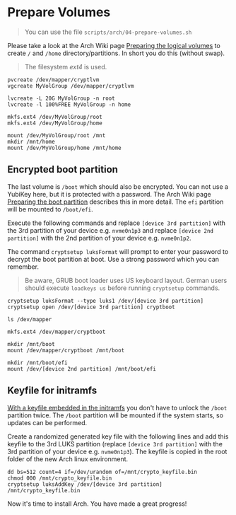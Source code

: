 # Prepare Volumes

> You can use the file `scripts/arch/04-prepare-volumes.sh`

Please take a look at the Arch Wiki page [Preparing the logical volumes](https://wiki.archlinux.org/index.php/Dm-crypt/Encrypting_an_entire_system#Preparing_the_logical_volumes "preparing the logical volumes")
to create `/` and `/home` directory/partitions. In short you do this (without swap).

> The filesystem *ext4* is used.

```
pvcreate /dev/mapper/cryptlvm
vgcreate MyVolGroup /dev/mapper/cryptlvm

lvcreate -L 20G MyVolGroup -n root
lvcreate -l 100%FREE MyVolGroup -n home

mkfs.ext4 /dev/MyVolGroup/root
mkfs.ext4 /dev/MyVolGroup/home

mount /dev/MyVolGroup/root /mnt
mkdir /mnt/home
mount /dev/MyVolGroup/home /mnt/home
```

## Encrypted boot partition

The last volume is `/boot` which should also be encrypted. You can not use a YubiKey here, but it is protected with a password.
The Arch Wiki page [Preparing the boot partition](https://wiki.archlinux.org/index.php/Dm-crypt/Encrypting_an_entire_system#Preparing_the_boot_partition_5 "Preparing the boot partition")
describes this in more detail. The `efi` partition will be mounted to `/boot/efi`.

Execute the following commands and replace `[device 3rd partition]` with the 3rd partition of your device e.g. `nvme0n1p3`
and replace `[device 2nd partition]` with the 2nd partition of your device e.g. `nvme0n1p2`.

The command `cryptsetup luksFormat` will prompt to enter your password to decrypt the boot partition at boot.
Use a strong password which you can remember.

> Be aware, GRUB boot loader uses US keyboard layout. German users should execute `loadkeys us` before running `cryptsetup` commands.

```
cryptsetup luksFormat --type luks1 /dev/[device 3rd partition]
cryptsetup open /dev/[device 3rd partition] cryptboot

ls /dev/mapper

mkfs.ext4 /dev/mapper/cryptboot

mkdir /mnt/boot
mount /dev/mapper/cryptboot /mnt/boot

mkdir /mnt/boot/efi
mount /dev/[device 2nd partition] /mnt/boot/efi
```

## Keyfile for initramfs
[With a keyfile embedded in the initramfs](https://wiki.archlinux.org/index.php/Dm-crypt/Device_encryption#With_a_keyfile_embedded_in_the_initramfs "With a keyfile embedded in the initramfs")
you don't have to unlock the `/boot` partition twice. The `/boot` partition will be mounted if the system starts, so updates can be performed.

Create a randomized generated key file with the following lines and add this keyfile to the 3rd LUKS partition (replace `[device 3rd partition]` with the 3rd partition of your device e.g. `nvme0n1p3`).
The keyfile is copied in the root folder of the new Arch linux environment.

```
dd bs=512 count=4 if=/dev/urandom of=/mnt/crypto_keyfile.bin
chmod 000 /mnt/crypto_keyfile.bin
cryptsetup luksAddKey /dev/[device 3rd partition] /mnt/crypto_keyfile.bin
```

Now it's time to install Arch. You have made a great progress!